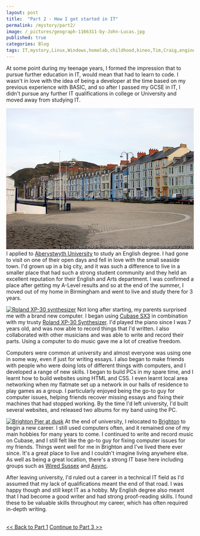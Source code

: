 ```yaml
---
layout: post
title:  "Part 2 - How I got started in IT"
permalink: /mystory/part2/
image: /_pictures/geograph-1166311-by-John-Lucas.jpg
published: true
categories: Blog
tags: IT,mystory,Linux,Windows,homelab,childhood,kineo,Tim,Craig,engineer,application,developer,coding,sysadmin,systems,administrator,qualifications,certifications,aberystwyth,university,study,music,xp-30,cubase,sx3,ms-dos,prince,persia,sierra,online,on-line,ibm,adventure,games,soundblaster,creative,sord,m5,birmingham,english,degree,basic,gcse,recording,writing,monitors,four,three,senior,client,services,manager,architect,developers,technical,ubuntu,php,apache,mysql,postgresql,postgres,server,dual boot,comptia,security+,network+,aws,azure
---
```

At some point during my teenage years, I formed the impression that to pursue further education in IT, would mean that had to learn to code. I wasn't in love with the idea of being a developer at the time based on my previous experience with BASIC, and so after I passed my GCSE in IT, I didn't pursue any further IT qualifications in college or University and moved away from studying IT.

<a href="/_pictures/geograph-1166311-by-John-Lucas.jpg" target="_blank">
<img src="/_pictures/geograph-1166311-by-John-Lucas.jpg" alt="Aberystwyth University" class="leftimg" /></a>
I applied to <a href="https://www.aber.ac.uk/en/" target="_blank">Aberystwyth University</a> to study an English degree. I had gone to visit on one of their open days and fell in love with the small seaside town. I'd grown up in a big city, and it was such a difference to live in a smaller place that had such a strong student community and they held an excellent reputation for their English and Arts department. I was confirmed a place after getting my A-Level results and so at the end of the summer, I moved out of my home in Birmingham and went to live and study there for 3 years.   

<a title="Verdel, CC BY-SA 3.0 &lt;https://creativecommons.org/licenses/by-sa/3.0&gt;, via Wikimedia Commons" href="https://commons.wikimedia.org/wiki/File:Roland_XP-30_synthesizer.jpg" target="_blank"><img width="512" alt="Roland XP-30 synthesizer" src="https://upload.wikimedia.org/wikipedia/commons/thumb/d/dc/Roland_XP-30_synthesizer.jpg/512px-Roland_XP-30_synthesizer.jpg" class="rightimg"></a>
Not long after starting, my parents surprised me with a brand new computer. I began using <a href="https://en.wikipedia.org/wiki/Steinberg_Cubase" target="_blank">Cubase SX3</a> in combination with my trusty <a href="https://www.roland.com/uk/products/xp-30/" target="_blank">Roland XP-30 Synthesizer</a>. I'd played the piano since I was 7 years old, and was now able to record things that I'd written. I also collaborated with other musicians and was able to write and record their parts. Using a computer to do music gave me a lot of creative freedom.  

Computers were common at university and almost everyone was using one in some way, even if just for writing essays. I also began to make friends with people who were doing lots of different things with computers, and I developed a range of new skills. I began to build PCs in my spare time, and I learnt how to build websites using HTML and CSS. I even learnt local area networking when my flatmate set up a network in our halls of residence to play games as a group. I particularly enjoyed being the go-to guy for computer issues, helping friends recover missing essays and fixing their machines that had stopped working. By the time I'd left university, I'd built several websites, and released two albums for my band using the PC.

<a title="hozinja, CC BY 2.0 &lt;https://creativecommons.org/licenses/by/2.0&gt;, via Wikimedia Commons" href="https://commons.wikimedia.org/wiki/File:Brighton_Pier_at_dusk.jpg" target="_blank"><img width="512" class="leftimg" alt="Brighton Pier at dusk" src="https://upload.wikimedia.org/wikipedia/commons/thumb/e/e0/Brighton_Pier_at_dusk.jpg/512px-Brighton_Pier_at_dusk.jpg"></a>
At the end of university, I relocated to <a href="https://en.wikipedia.org/wiki/Brighton" target="_blank">Brighton</a> to begin a new career. I still used computers often, and it remained one of my main hobbies for many years to come. I continued to write and record music on Cubase, and I still felt like the go-to guy for fixing computer issues for my friends. Things went well for me in Brighton and I've lived there ever since. It's a great place to live and I couldn't imagine living anywhere else. As well as being a great location, there's a strong IT base here including groups such as <a href="https://www.wiredsussex.com/" target="_blank">Wired Sussex</a> and <a href="https://asyncjs.com/" target="_blank">Async</a>.

After leaving university, I'd ruled out a career in a technical IT field as I'd assumed that my lack of qualifications meant the end of that road. I was happy though and still kept IT as a hobby. My English degree also meant that I had become a good writer and had strong proof-reading skills. I found these to be valuable skills throughout my career, which has often required in-depth writing.
<br><br>
<div><a id="l" href="/mystory/part1"><< Back to Part 1</a>&nbsp;<a id="r" href="/mystory/part3">Continue to Part 3 >></a></div>
<br>
